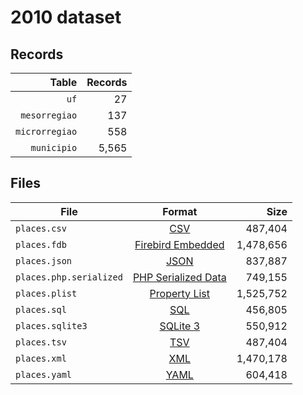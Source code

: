 # 2010 dataset

## Records

|          Table | Records |
| --------------:| -------:|
|           `uf` |      27 |
|  `mesorregiao` |     137 |
| `microrregiao` |     558 |
|    `municipio` |   5,565 |

## Files

| File                    | Format                                                                                          |      Size |
| ----------------------- |:-----------------------------------------------------------------------------------------------:| ---------:|
| `places.csv`            | [CSV](https://en.wikipedia.org/wiki/Comma-separated_values)                                     |   487,404 |
| `places.fdb`            | [Firebird Embedded](https://en.wikipedia.org/wiki/Embedded_database#Firebird_Embedded)          | 1,478,656 |
| `places.json`           | [JSON](https://en.wikipedia.org/wiki/JSON)                                                      |   837,887 |
| `places.php.serialized` | [PHP Serialized Data](https://en.wikipedia.org/wiki/Serialization#Programming_language_support) |   749,155 |
| `places.plist`          | [Property List](https://en.wikipedia.org/wiki/Property_list)                                    | 1,525,752 |
| `places.sql`            | [SQL](https://en.wikipedia.org/wiki/SQL)                                                        |   456,805 |
| `places.sqlite3`        | [SQLite 3](https://en.wikipedia.org/wiki/SQLite)                                                |   550,912 |
| `places.tsv`            | [TSV](https://en.wikipedia.org/wiki/Tab-separated_values)                                       |   487,404 |
| `places.xml`            | [XML](https://en.wikipedia.org/wiki/XML)                                                        | 1,470,178 |
| `places.yaml`           | [YAML](https://en.wikipedia.org/wiki/YAML)                                                      |   604,418 |
